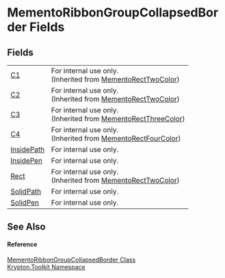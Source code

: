# MementoRibbonGroupCollapsedBorder Fields




## Fields
<table>
<tr>
<td><a href="54a68739-36c3-359d-50d9-62edfae5511b.md">C1</a></td>
<td>For internal use only.<br />(Inherited from <a href="06176e26-a515-98f8-dcf2-9eea1cdf808b.md">MementoRectTwoColor</a>)</td></tr>
<tr>
<td><a href="b9413bca-0d4d-9123-fc09-26ebea8d9584.md">C2</a></td>
<td>For internal use only.<br />(Inherited from <a href="06176e26-a515-98f8-dcf2-9eea1cdf808b.md">MementoRectTwoColor</a>)</td></tr>
<tr>
<td><a href="ef1c56c0-75aa-6e44-6132-b755036b51dc.md">C3</a></td>
<td>For internal use only.<br />(Inherited from <a href="8d4ecaa6-48d1-cf68-c0c6-c38a1b6ff5b9.md">MementoRectThreeColor</a>)</td></tr>
<tr>
<td><a href="666a60bc-268b-481c-cd61-04655334dfe4.md">C4</a></td>
<td>For internal use only.<br />(Inherited from <a href="0f49b1b3-0f26-901b-7966-9832449a708c.md">MementoRectFourColor</a>)</td></tr>
<tr>
<td><a href="3ee6cd34-ab86-3a93-f311-032ba4148073.md">InsidePath</a></td>
<td>For internal use only.</td></tr>
<tr>
<td><a href="abf6725a-6257-ae49-9bf6-47ff81744f51.md">InsidePen</a></td>
<td>For internal use only.</td></tr>
<tr>
<td><a href="ddfa9d94-a85a-f639-1904-c975fa381fa3.md">Rect</a></td>
<td>For internal use only.<br />(Inherited from <a href="06176e26-a515-98f8-dcf2-9eea1cdf808b.md">MementoRectTwoColor</a>)</td></tr>
<tr>
<td><a href="73e3207f-942f-e57b-fdb3-947de6e9287d.md">SolidPath</a></td>
<td>For internal use only.</td></tr>
<tr>
<td><a href="e292cfd1-c5ff-a638-55d5-4b6edcd5c234.md">SolidPen</a></td>
<td>For internal use only.</td></tr>
</table>

## See Also


#### Reference
<a href="87e9c130-89e5-154f-9261-c83284a29fdc.md">MementoRibbonGroupCollapsedBorder Class</a>  
<a href="79d2eac2-21f4-54ff-7552-b20c33c30600.md">Krypton.Toolkit Namespace</a>  
